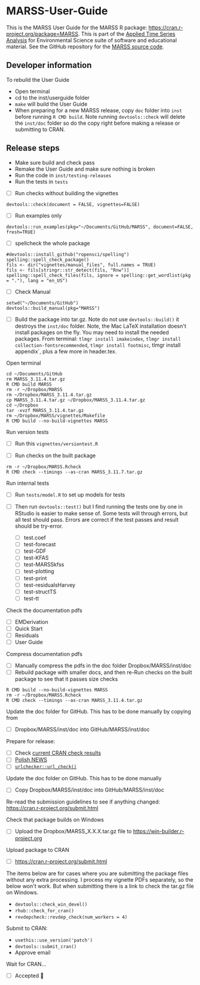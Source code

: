 # MARSS-User-Guide

This is the MARSS User Guide for the MARSS R package: https://cran.r-project.org/package=MARSS. This is part of the [Applied Time Series Analysis](http://atsa-es.github.io/) for Environmental Science suite of software and educational material. See the GitHub repository for the [MARSS source code](https://github.com/atsa-es/MARSS).

## Developer information

To rebuild the User Guide

* Open terminal
* cd to the inst/userguide folder
* `make` will build the User Guide
* When preparing for a new MARSS release, copy `doc` folder into `inst` before running `R CMD build`. Note running `devtools::check` will delete the `inst/doc` folder so do the copy right before making a release or submitting to CRAN.

## Release steps

* Make sure build and check pass
* Remake the User Guide and make sure nothing is broken
* Run the code in `inst/testing-releases`
* Run the tests in `tests`

- [ ] Run checks without building the vignettes
```
devtools::check(document = FALSE, vignettes=FALSE)
```
- [ ] Run examples only
```
devtools::run_examples(pkg="~/Documents/GitHub/MARSS", document=FALSE, fresh=TRUE)
```

- [ ] spellcheck the whole package
```
#devtools::install_github("ropensci/spelling")
spelling::spell_check_package()
fils <- dir("vignettes/manual_files", full.names = TRUE)
fils <- fils[stringr::str_detect(fils, "Rnw")]
spelling::spell_check_files(fils, ignore = spelling::get_wordlist(pkg = "."), lang = "en_US")
```

- [ ] Check Manual
```
setwd("~/Documents/GitHub")
devtools::build_manual(pkg="MARSS")
```

- [ ] Build the package into tar.gz. Note do not use `devtools::build()` it destroys the `inst/doc` folder.
Note, the Mac LaTeX installation doesn't install packages on the fly. You may need to install the needed packages. From terminal: `tlmgr install imakeindex`, `tlmgr install collection-fontsrecommended`, `tlmgr install footmisc`, tlmgr install appendix`, plus a few more in header.tex.
 
Open terminal
```
cd ~/Documents/GitHub
rm MARSS_3.11.4.tar.gz
R CMD build MARSS
rm -r ~/Dropbox/MARSS
rm ~/Dropbox/MARSS_3.11.4.tar.gz
cp MARSS_3.11.4.tar.gz ~/Dropbox/MARSS_3.11.4.tar.gz
cd ~/Dropbox
tar -xvzf MARSS_3.11.4.tar.gz
rm ~/Dropbox/MARSS/vignettes/Makefile
R CMD build --no-build-vignettes MARSS
```

Run version tests

- [ ] Run this `vignettes/versiontest.R`

- [ ] Run checks on the built package
```
rm -r ~/Dropbox/MARSS.Rcheck
R CMD check --timings --as-cran MARSS_3.11.7.tar.gz
```

Run internal tests 

  - [ ] Run `tests/model.R` to set up models for tests
  - [ ] Then run `devtools::test()` but I find running the tests one by one in RStudio is easier to make sense of. Some tests will through errors, but all test should pass. Errors are correct if the test passes and result should be try-error.
  
       - [ ] test.coef
       - [ ] test-forecast
       - [ ] test-GDF
       - [ ] test-KFAS
       - [ ] test-MARSSkfss
       - [ ] test-plotting
       - [ ] test-print
       - [ ] test-residualsHarvey
       - [ ] test-structTS
       - [ ] test-tt

Check the documentation pdfs

  - [ ] EMDerivation
  - [ ] Quick Start
  - [ ] Residuals
  - [ ] User Guide

Compress documentation pdfs

  - [ ] Manually compress the pdfs in the doc folder Dropbox/MARSS/inst/doc
  - [ ] Rebuild package with smaller docs, and then re-Run checks on the built package to see that it passes size checks
```
R CMD build --no-build-vignettes MARSS
rm -r ~/Dropbox/MARSS.Rcheck
R CMD check --timings --as-cran MARSS_3.11.4.tar.gz
```

Update the doc folder for GitHub. This has to be done manually by copying from

  - [ ] Dropbox/MARSS/inst/doc into GitHub/MARSS/inst/doc

Prepare for release:

* [ ] Check [current CRAN check results](https://cran.rstudio.org/web/checks/check_results_MARSS.html)
* [ ] [Polish NEWS](https://style.tidyverse.org/news.html#news-release)
* [ ] [`urlchecker::url_check()`](https://github.com/r-lib/urlchecker)

Update the doc folder on GitHub. This has to be done manually

- [ ] Copy Dropbox/MARSS/inst/doc into GitHub/MARSS/inst/doc

Re-read the submission guidelines to see if anything changed: https://cran.r-project.org/submit.html

Check that package builds on Windows

- [ ] Upload the Dropbox/MARSS_X.X.X.tar.gz file to https://win-builder.r-project.org

Upload package to CRAN

- [ ] https://cran.r-project.org/submit.html


The items below are for cases where you are submitting the package files without any extra processing. I process my vignette PDFs separately, so the below won't work. But when submitting there is a link to check the tar.gz file on Windows.


* `devtools::check_win_devel()`
* `rhub::check_for_cran()`
*  `revdepcheck::revdep_check(num_workers = 4)`

Submit to CRAN:

* `usethis::use_version('patch')`
* `devtools::submit_cran()`
* Approve email

Wait for CRAN...

* [ ] Accepted :tada:
